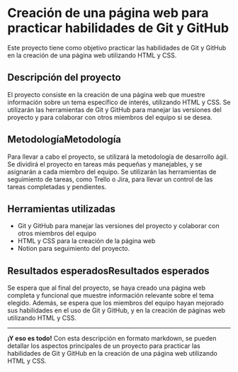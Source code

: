 # Creación de una página web para practicar habilidades de Git y GitHub
Este proyecto tiene como objetivo practicar las habilidades de Git y GitHub en la creación de una página web utilizando HTML y CSS.

## Descripción del proyecto
El proyecto consiste en la creación de una página web que muestre información sobre un tema específico de interés, utilizando HTML y CSS. Se utilizarán las herramientas de Git y GitHub para manejar las versiones del proyecto y para colaborar con otros miembros del equipo si se desea.

## MetodologíaMetodología
Para llevar a cabo el proyecto, se utilizará la metodología de desarrollo ágil. Se dividirá el proyecto en tareas más pequeñas y manejables, y se asignarán a cada miembro del equipo. Se utilizarán las herramientas de seguimiento de tareas, como Trello o Jira, para llevar un control de las tareas completadas y pendientes.

## Herramientas utilizadas
- Git y GitHub para manejar las versiones del proyecto y colaborar con otros miembros del equipo
- HTML y CSS para la creación de la página web
- Notion para seguimiento del proyecto.

## Resultados esperadosResultados esperados
Se espera que al final del proyecto, se haya creado una página web completa y funcional que muestre información relevante sobre el tema elegido. Además, se espera que los miembros del equipo hayan mejorado sus habilidades en el uso de Git y GitHub, y en la creación de páginas web utilizando HTML y CSS.


--------------------------------------------------------------------------------------
**¡Y eso es todo!** Con esta descripción en formato markdown, se pueden detallar los aspectos principales de un proyecto para practicar las habilidades de Git y GitHub en la creación de una página web utilizando HTML y CSS.